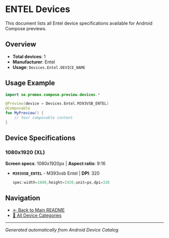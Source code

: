 # ENTEL Devices

This document lists all Entel device specifications available for Android Compose previews.

## Overview

- **Total devices**: 1
- **Manufacturer**: Entel
- **Usage**: `Devices.Entel.DEVICE_NAME`

## Usage Example

```kotlin
import se.premex.compose.preview.devices.*

@Preview(device = Devices.Entel.M393VSB_ENTEL)
@Composable
fun MyPreview() {
    // Your composable content
}
```

## Device Specifications

### 1080x1920 (XL)

**Screen specs**: 1080x1920px | **Aspect ratio**: 9:16

- **`M393VSB_ENTEL`** - M393vsb Entel | **DPI**: 320
  ```kotlin
  spec:width=1080,height=1920,unit=px,dpi=320
  ```

## Navigation

- [← Back to Main README](../../README.md)
- [📱 All Device Categories](../README.md)

---
*Generated automatically from Android Device Catalog*
